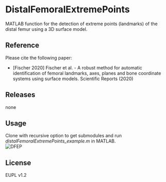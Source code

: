 # DistalFemoralExtremePoints
MATLAB function for the detection of extreme points (landmarks) of the distal femur using a 3D surface model.

## Reference
Please cite the following paper:<br/>
- [Fischer 2020] Fischer et al. - A robust method for automatic identification of femoral landmarks, axes, planes and bone coordinate systems using surface models. Scientific Reports (2020)

## Releases
none

## Usage 
Clone with recursive option to get submodules and run *distalFemoralExtremePoints_example.m* in MATLAB.<br/>
![DFEP](https://user-images.githubusercontent.com/43516130/99406707-7ed2be00-28ee-11eb-9ecf-2f4a2ea056e5.jpg)

## License
EUPL v1.2

